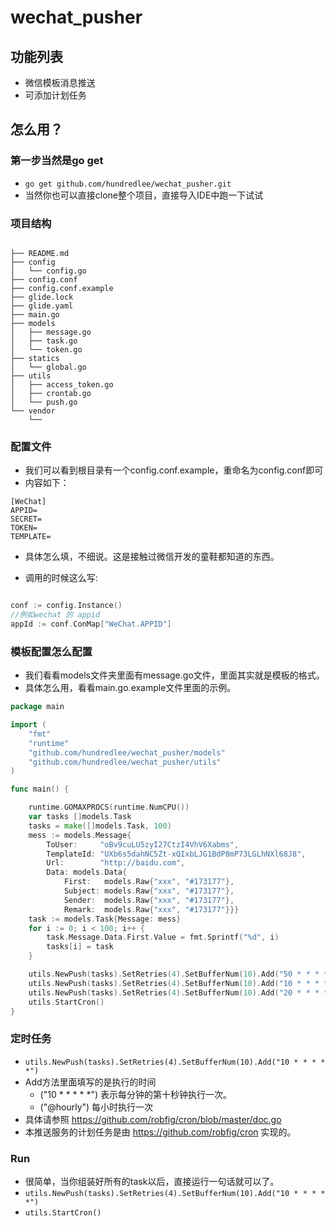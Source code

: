 # wechat_pusher

## 功能列表
- 微信模板消息推送
- 可添加计划任务

## 怎么用？
### 第一步当然是go get
- `go get github.com/hundredlee/wechat_pusher.git`
- 当然你也可以直接clone整个项目，直接导入IDE中跑一下试试

### 项目结构

```

├── README.md
├── config
│   └── config.go
├── config.conf
├── config.conf.example
├── glide.lock
├── glide.yaml
├── main.go
├── models
│   ├── message.go
│   ├── task.go
│   └── token.go
├── statics
│   └── global.go
├── utils
│   ├── access_token.go
│   ├── crontab.go
│   └── push.go
└── vendor
    └──

```

### 配置文件
-  我们可以看到根目录有一个config.conf.example，重命名为config.conf即可
- 内容如下：

```
[WeChat]
APPID=
SECRET=
TOKEN=
TEMPLATE=

```

- 具体怎么填，不细说。这是接触过微信开发的童鞋都知道的东西。

- 调用的时候这么写:

```Go

conf := config.Instance()
//例如wechat 的 appid
appId := conf.ConMap["WeChat.APPID"]

```


### 模板配置怎么配置
- 我们看看models文件夹里面有message.go文件，里面其实就是模板的格式。
- 具体怎么用，看看main.go.example文件里面的示例。

```Go
package main

import (
	"fmt"
	"runtime"
	"github.com/hundredlee/wechat_pusher/models"
	"github.com/hundredlee/wechat_pusher/utils"
)

func main() {

	runtime.GOMAXPROCS(runtime.NumCPU())
	var tasks []models.Task
	tasks = make([]models.Task, 100)
	mess := models.Message{
		ToUser:     "oBv9cuLU5zyI27CtzI4VhV6Xabms",
		TemplateId: "UXb6s5dahNC5Zt-xQIxbLJG1BdP8mP73LGLhNXl68J8",
		Url:        "http://baidu.com",
		Data: models.Data{
			First:   models.Raw{"xxx", "#173177"},
			Subject: models.Raw{"xxx", "#173177"},
			Sender:  models.Raw{"xxx", "#173177"},
			Remark:  models.Raw{"xxx", "#173177"}}}
	task := models.Task{Message: mess}
	for i := 0; i < 100; i++ {
		task.Message.Data.First.Value = fmt.Sprintf("%d", i)
		tasks[i] = task
	}

	utils.NewPush(tasks).SetRetries(4).SetBufferNum(10).Add("50 * * * * *")
	utils.NewPush(tasks).SetRetries(4).SetBufferNum(10).Add("10 * * * * *")
	utils.NewPush(tasks).SetRetries(4).SetBufferNum(10).Add("20 * * * * *")
	utils.StartCron()
}


```

### 定时任务

- `utils.NewPush(tasks).SetRetries(4).SetBufferNum(10).Add("10 * * * * *")`
- Add方法里面填写的是执行的时间
    - ("10 * * * * *") 表示每分钟的第十秒钟执行一次。
    - ("@hourly") 每小时执行一次
- 具体请参照 https://github.com/robfig/cron/blob/master/doc.go
- 本推送服务的计划任务是由 https://github.com/robfig/cron 实现的。

### Run
- 很简单，当你组装好所有的task以后，直接运行一句话就可以了。
- `utils.NewPush(tasks).SetRetries(4).SetBufferNum(10).Add("10 * * * * *")`
- `utils.StartCron()`
